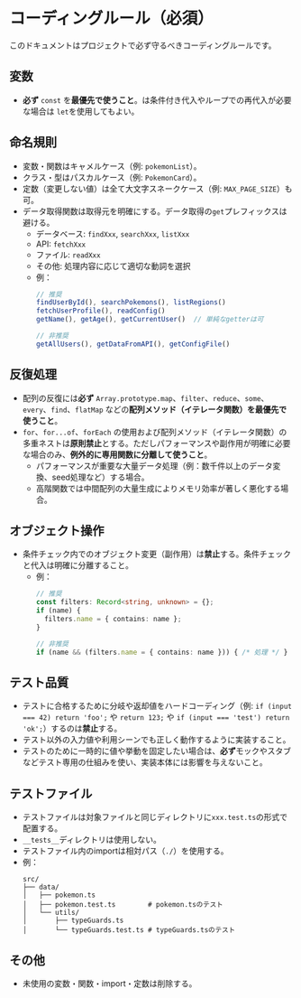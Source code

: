 # コーディングルール（必須）

このドキュメントはプロジェクトで必ず守るべきコーディングルールです。

## 変数
- **必ず** `const` を**最優先で使うこと**。は条件付き代入やループでの再代入が必要な場合は `let`を使用してもよい。

## 命名規則
- 変数・関数はキャメルケース（例: `pokemonList`）。
- クラス・型はパスカルケース（例: `PokemonCard`）。
- 定数（変更しない値）は全て大文字スネークケース（例: `MAX_PAGE_SIZE`）も可。
- データ取得関数は取得元を明確にする。データ取得の`get`プレフィックスは避ける。
  - データベース: `findXxx`, `searchXxx`, `listXxx`
  - API: `fetchXxx`
  - ファイル: `readXxx`
  - その他: 処理内容に応じて適切な動詞を選択
  - 例：
    ```typescript
    // 推奨
    findUserById(), searchPokemons(), listRegions()
    fetchUserProfile(), readConfig()
    getName(), getAge(), getCurrentUser()  // 単純なgetterは可
    
    // 非推奨
    getAllUsers(), getDataFromAPI(), getConfigFile()
    ```

## 反復処理
- 配列の反復には**必ず** `Array.prototype.map`、`filter`、`reduce`、`some`、`every`、`find`、`flatMap` などの**配列メソッド（イテレータ関数）を最優先で使うこと**。
- `for`、`for...of`、`forEach` の使用および配列メソッド（イテレータ関数）の多重ネストは**原則禁止**とする。ただしパフォーマンスや副作用が明確に必要な場合のみ、**例外的に専用関数に分離して使うこと**。
  - パフォーマンスが重要な大量データ処理（例：数千件以上のデータ変換、seed処理など）する場合。
  - 高階関数では中間配列の大量生成によりメモリ効率が著しく悪化する場合。

## オブジェクト操作
- 条件チェック内でのオブジェクト変更（副作用）は**禁止**する。条件チェックと代入は明確に分離すること。
  - 例：
    ```typescript
    // 推奨
    const filters: Record<string, unknown> = {};
    if (name) {
      filters.name = { contains: name };
    }
    
    // 非推奨
    if (name && (filters.name = { contains: name })) { /* 処理 */ }
    ```

## テスト品質
- テストに合格するために分岐や返却値をハードコーディング（例: `if (input === 42) return 'foo';` や `return 123;` や `if (input === 'test') return 'ok';`）するのは**禁止**する。
- テスト以外の入力値や利用シーンでも正しく動作するように実装すること。
- テストのために一時的に値や挙動を固定したい場合は、**必ず**モックやスタブなどテスト専用の仕組みを使い、実装本体には影響を与えないこと。

## テストファイル
- テストファイルは対象ファイルと同じディレクトリに`xxx.test.ts`の形式で配置する。
- `__tests__`ディレクトリは使用しない。
- テストファイル内のimportは相対パス（`./`）を使用する。
- 例：
  ```
  src/
  ├── data/
  │   ├── pokemon.ts
  │   ├── pokemon.test.ts        # pokemon.tsのテスト
  │   └── utils/
  │       ├── typeGuards.ts
  │       └── typeGuards.test.ts # typeGuards.tsのテスト
  ```

## その他
- 未使用の変数・関数・import・定数は削除する。

